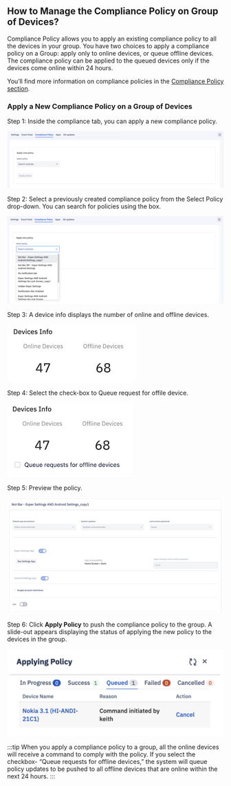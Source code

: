 ##  How to Manage the Compliance Policy on Group of Devices?

  

Compliance Policy allows you to apply an existing compliance policy to all the devices in your group. You have two choices to apply a compliance policy on a Group: apply only to online devices, or queue offline devices. The compliance policy can be applied to the queued devices only if the devices come online within 24 hours.

  

You’ll find more information on compliance policies in the  [Compliance Policy section](../compliance-policy/README.md).

###  Apply a New Compliance Policy on a Group of Devices

  

Step 1: Inside the compliance tab, you can apply a new compliance policy.

  

![Compliance policy](./images/grouppolicy/38_DeviceGroup_Manage_Compliance_policy.png)

  

Step 2:  Select a previously created compliance policy from the Select Policy drop-down. You can search for policies using the box.

  

![select policy](./images/grouppolicy/39_DeviceGroup_Manage_Compliance_policy_select_policy.png)
  

Step 3: A device info displays the number of online and offline devices.

  

![device status](./images/grouppolicy/40_DeviceGroup_Manage_Compliance_policy_select_policy_Device_Info.png)

  

Step 4: Select the check-box to Queue request for offile device.

![queue](./images/grouppolicy/41_DeviceGroup_Manage_Compliance_policy_select_policy_Device_Info_Queue_offline_device.png)

  

Step 5: Preview the policy.

  

![preview](./images/grouppolicy/42_DeviceGroup_Manage_Compliance_policy_policy_preview.png)

  

Step 6: Click **Apply Policy** to push the compliance policy to the group. A slide-out appears displaying the status of applying the new policy to the devices in the group.

  

![apply policy](./images/grouppolicy/43_DeviceGroup_Manage_Compliance_policy_policy_status.png)

  

:::tip
When you apply a compliance policy to a group, all the online devices will receive a command to comply with the policy. If you select the checkbox- “Queue requests for offline devices,” the system will queue policy updates to be pushed to all offline devices that are online within the next 24 hours.
:::